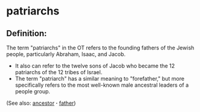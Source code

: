 # patriarchs #

## Definition: ##

The term "patriarchs" in the OT refers to the founding fathers of the Jewish people, particularly Abraham, Isaac, and Jacob.

* It also can refer to the twelve sons of Jacob who became the 12 patriarchs of the 12 tribes of Israel.
* The term "patriarch" has a similar meaning to "forefather," but more specifically refers to the most well-known male ancestral leaders of a people group.

(See also: [ancestor](../other/ancestor.md) **·** [father](../other/father.md))

